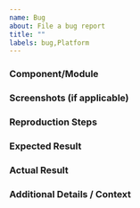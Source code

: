 ```yaml
---
name: Bug
about: File a bug report
title: ""
labels: bug,Platform
---
```


### Component/Module

### Screenshots (if applicable)

### Reproduction Steps

### Expected Result

### Actual Result

### Additional Details / Context

